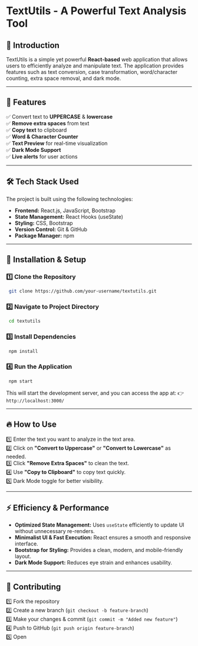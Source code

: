 # TextUtils - A Powerful Text Analysis Tool

## 📌 Introduction
TextUtils is a simple yet powerful **React-based** web application that allows users to efficiently analyze and manipulate text. The application provides features such as text conversion, case transformation, word/character counting, extra space removal, and dark mode.

---

## 🚀 Features
✅ Convert text to **UPPERCASE** & **lowercase**  
✅ **Remove extra spaces** from text  
✅ **Copy text** to clipboard  
✅ **Word & Character Counter**  
✅ **Text Preview** for real-time visualization  
✅ **Dark Mode Support**  
✅ **Live alerts** for user actions  

---

## 🛠️ Tech Stack Used
The project is built using the following technologies:

- **Frontend:** React.js, JavaScript, Bootstrap
- **State Management:** React Hooks (useState)
- **Styling:** CSS, Bootstrap
- **Version Control:** Git & GitHub
- **Package Manager:** npm

---

## 🎯 Installation & Setup
### **1️⃣ Clone the Repository**
```sh
 git clone https://github.com/your-username/textutils.git
```

### **2️⃣ Navigate to Project Directory**
```sh
 cd textutils
```

### **3️⃣ Install Dependencies**
```sh
 npm install
```

### **4️⃣ Run the Application**
```sh
 npm start
```
This will start the development server, and you can access the app at:
👉 `http://localhost:3000/`

---

## 🔥 How to Use
1️⃣ Enter the text you want to analyze in the text area.  
2️⃣ Click on **"Convert to Uppercase"** or **"Convert to Lowercase"** as needed.  
3️⃣ Click **"Remove Extra Spaces"** to clean the text.  
4️⃣ Use **"Copy to Clipboard"** to copy text quickly.  
5️⃣ Dark Mode toggle for better visibility.  

---

## ⚡ Efficiency & Performance
- **Optimized State Management:** Uses `useState` efficiently to update UI without unnecessary re-renders.
- **Minimalist UI & Fast Execution:** React ensures a smooth and responsive interface.
- **Bootstrap for Styling:** Provides a clean, modern, and mobile-friendly layout.
- **Dark Mode Support:** Reduces eye strain and enhances usability.

---

## 🤝 Contributing
1️⃣ Fork the repository  
2️⃣ Create a new branch (`git checkout -b feature-branch`)  
3️⃣ Make your changes & commit (`git commit -m "Added new feature"`)  
4️⃣ Push to GitHub (`git push origin feature-branch`)  
5️⃣ Open
